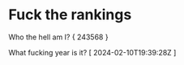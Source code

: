# Fuck the rankings

Who the hell am I?
{ 243568 }

What fucking year is it?
[ 2024-02-10T19:39:28Z ]
